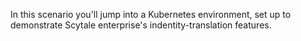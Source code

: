 In this scenario you'll jump into a Kubernetes environment, set up to demonstrate Scytale enterprise's indentity-translation features.

